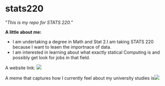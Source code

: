 # stats220

"*This is my repo for STATS 220.*" 

**A little about me:**

- I am undertaking a degree in Math and Stat
2.I am taking STATS 220 because I want to leaen the importnace of data. 
- I am interested in learning about what exactly statical Computing is and possibly get look for jobs in that field.

A website link: ![](https://www.google.com/)

A meme that captures how I currently feel about my university studies is![](https://media1.tenor.com/m/hgBGSTgt8qsAAAAC/work-stressed.gif)
